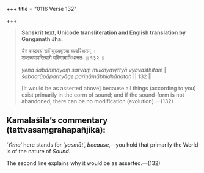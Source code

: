+++
title = "0116 Verse 132"

+++
> **Sanskrit text, Unicode transliteration and English translation by Ganganath Jha:** 
>
> येन शब्दमयं सर्वं मुख्यवृत्त्या व्यवस्थितम् ।  
> शब्दरूपापरित्यागे परिणामाभिधानतः ॥ १३२ ॥ 
>
> *yena śabdamayaṃ sarvaṃ mukhyavṛttyā vyavasthitam* \|  
> *śabdarūpāparityāge pariṇāmābhidhānataḥ* \|\| 132 \|\| 
>
> [It would be as asserted above] because all things (according to you) exist primarily in the eorm of sound; and if the sound-form is not abandoned, there can be no modification (evolution).—(132)



## Kamalaśīla’s commentary (tattvasaṃgrahapañjikā):

‘*Yena*’ here stands for ‘*yasmāt*’, *because*,—you hold that primarily the World is of the nature of *Sound*.

The second line explains why it would be as asserted.—(132)


